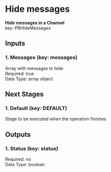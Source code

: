 # Hide messages  
**Hide messages in a Channel**  
key: PBHideMessages  
## Inputs  
### 1. Messages (key: messages)  
Array with messages to hide  
Required: true  
Data Type: array object  
## Next Stages  
### 1. Default (key: DEFAULT)  
Stage to be executed when the operation finishes  
## Outputs  
### 1. Status (key: status)  
  
Required: no  
Data Type: boolean 